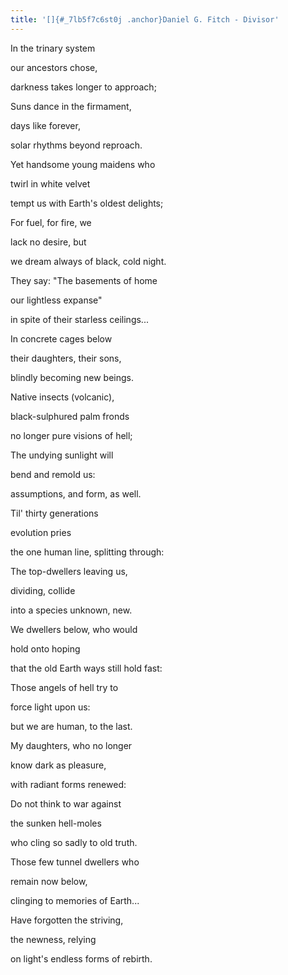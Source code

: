 ```yaml
---
title: '[]{#_7lb5f7c6st0j .anchor}Daniel G. Fitch - Divisor'
---
```


In the trinary system

our ancestors chose,

darkness takes longer to approach;

Suns dance in the firmament,

days like forever,

solar rhythms beyond reproach.

Yet handsome young maidens who

twirl in white velvet

tempt us with Earth's oldest delights;

For fuel, for fire, we

lack no desire, but

we dream always of black, cold night.

They say: "The basements of home

our lightless expanse"

in spite of their starless ceilings...

In concrete cages below

their daughters, their sons,

blindly becoming new beings.

Native insects (volcanic),

black-sulphured palm fronds

no longer pure visions of hell;

The undying sunlight will

bend and remold us:

assumptions, and form, as well.

Til' thirty generations

evolution pries

the one human line, splitting through:

The top-dwellers leaving us,

dividing, collide

into a species unknown, new.

We dwellers below, who would

hold onto hoping

that the old Earth ways still hold fast:

Those angels of hell try to

force light upon us:

but we are human, to the last.

My daughters, who no longer

know dark as pleasure,

with radiant forms renewed:

Do not think to war against

the sunken hell-moles

who cling so sadly to old truth.

Those few tunnel dwellers who

remain now below,

clinging to memories of Earth\...

Have forgotten the striving,

the newness, relying

on light's endless forms of rebirth.
